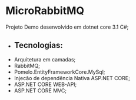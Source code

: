 ﻿# MicroRabbitMQ
Projeto Demo desenvolvido em dotnet core 3.1 C#;
- ## Tecnologias: ##
- Arquitetura em camadas;
- RabbitMQ;
- Pomelo.EntityFrameworkCore.MySql;
- Injecão de dependência Nativa ASP.NET CORE;
- ASP.NET CORE WEB-API;
- ASP.NET CORE MVC;
